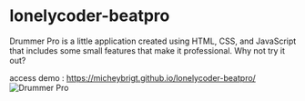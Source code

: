# lonelycoder-beatpro
Drummer Pro is a little application created using HTML, CSS, and JavaScript that includes some small features that make it professional. Why not try it out?

access demo : https://micheybrigt.github.io/lonelycoder-beatpro/
![Drummer Pro](https://github.com/micheybrigt/lonelycoder-beatpro/assets/137237715/a2c383f0-bd0d-4454-b8e2-bbab072b68e7)
